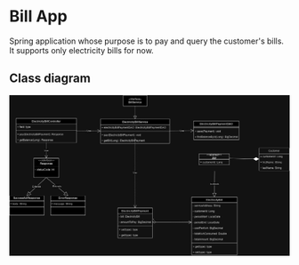 # Bill App #

Spring application whose purpose is to pay and query the customer's bills. It supports only electricity bills for now.

## Class diagram ##

![alt text](./app-diagram.jpg)